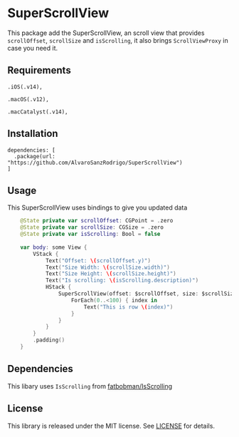 # SuperScrollView

This package add the SuperScrollView, an scroll view that provides `scrollOffset`, `scrollSize` and `isScrolling`, it also brings `ScrollViewProxy` in case you need it.

## Requirements

```
.iOS(.v14),

.macOS(.v12),

.macCatalyst(.v14),
```

## Installation

```
dependencies: [
  .package(url: "https://github.com/AlvaroSanzRodrigo/SuperScrollView")
]
```

## Usage

This SuperScrollView uses bindings to give you updated data

```swift
    @State private var scrollOffset: CGPoint = .zero
    @State private var scrollSize: CGSize = .zero
    @State private var isScrolling: Bool = false
    
    var body: some View {
        VStack {
            Text("Offset: \(scrollOffset.y)")
            Text("Size Width: \(scrollSize.width)")
            Text("Size Height: \(scrollSize.height)")
            Text("Is scrolling: \(isScrolling.description)")
            HStack {
                SuperScrollView(offset: $scrollOffset, size: $scrollSize, isScrolling: $isScrolling) { scrollViewProxy in
                    ForEach(0..<100) { index in
                        Text("This is row \(index)")
                    }
                }
            }
        }
        .padding()
    }
```

## Dependencies

This libary uses `IsScrolling` from [fatbobman/IsScrolling](https://github.com/fatbobman/IsScrolling)

## License

This library is released under the MIT license. See [LICENSE](https://github.com/AlvaroSanzRodrigo/SuperScrollView/blob/main/LICENSE) for details.

